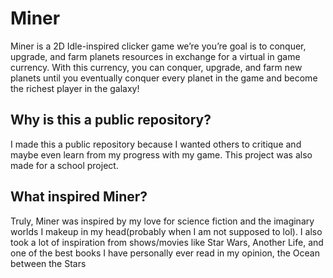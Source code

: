 # Miner
Miner is a 2D Idle-inspired clicker game we’re you’re goal is to conquer, upgrade, and farm planets resources in exchange for a virtual in game currency. With this currency, you can conquer, upgrade, and farm new planets until you eventually conquer every planet in the game and become the richest player in the galaxy!

## Why is this a public repository?
I made this a public repository because I wanted others to critique and maybe even learn from my progress with my game. This project was also made for a school project.

## What inspired Miner?
Truly, Miner was inspired by my love for science fiction and the imaginary worlds I makeup in my head(probably when I am not supposed to lol). I also took a lot of inspiration from shows/movies like Star Wars, Another Life, and one of the best books I have personally ever read in my opinion, the Ocean between the Stars

